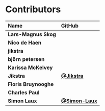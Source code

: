 # Contributors

| Name                  | GitHub                                           |
| :-------------------- | :----------------------------------------------- |
| **Lars-Magnus Skog**  |                                                  |
| **Nico de Haen**      |                                                  |
| **jikstra**           |                                                  |
| **björn petersen**    |                                                  |
| **Karissa McKelvey**  |                                                  |
| **Jikstra**           | [**@Jikstra**](https://github.com/Jikstra)       |
| **Floris Bruynooghe** |                                                  |
| **Charles Paul**      |                                                  |
| **Simon Laux**        | [**@Simon-Laux**](https://github.com/Simon-Laux) |

